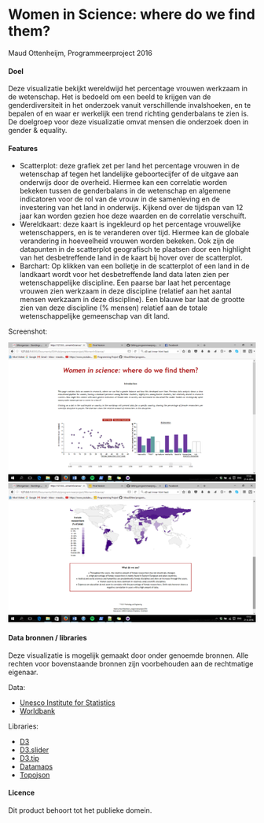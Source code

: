 # Women in Science: where do we find them?
Maud Ottenheijm, Programmeerproject 2016

#### Doel

Deze visualizatie bekijkt wereldwijd het percentage vrouwen werkzaam in de wetenschap. Het is bedoeld om een beeld te krijgen van de genderdiversiteit in het onderzoek vanuit verschillende invalshoeken, en te bepalen of en waar er werkelijk een trend richting genderbalans te zien is. 
De doelgroep voor deze visualizatie omvat mensen die onderzoek doen in gender & equality.

#### Features
- Scatterplot: deze grafiek zet per land het percentage vrouwen in de wetenschap af tegen het landelijke geboortecijfer of de uitgave aan onderwijs door de overheid. Hiermee kan een correlatie worden bekeken tussen de genderbalans in de wetenschap en algemene indicatoren voor de rol van de vrouw in de samenleving en de investering van het land in onderwijs. Kijkend over de tijdspan van 12 jaar kan worden gezien hoe deze waarden en de correlatie verschuift.
- Wereldkaart: deze kaart is ingekleurd op het percentage vrouwelijke wetenschappers, en is te veranderen over tijd. Hiermee kan de globale verandering in hoeveelheid vrouwen worden bekeken. Ook zijn de datapunten in de scatterplot geografisch te plaatsen door een highlight van het desbetreffende land in de kaart bij hover over de scatterplot.
- Barchart: Op klikken van een bolletje in de scatterplot of een land in de landkaart wordt voor het desbetreffende land data laten zien per wetenschappelijke discipline. Een paarse bar laat het percentage vrouwen zien werkzaam in deze discipline (relatief aan het aantal mensen werkzaam in deze discipline). Een blauwe bar laat de grootte zien van deze discipline (% mensen) relatief aan de totale wetenschappelijke gemeenschap van dit land.

Screenshot:

![](doc/print_screen_top.png)
![](doc/print_screen_bottom.png)

#### Data bronnen / libraries
Deze visualizatie is mogelijk gemaakt door onder genoemde bronnen. Alle rechten voor bovenstaande bronnen zijn voorbehouden aan de rechtmatige eigenaar.

Data:
- [Unesco Institute for Statistics](http://www.uis.unesco.org/ScienceTechnology/Pages/gender-and-science.aspx)
- [Worldbank](http://www.worldbank.org)

Libraries:
- [D3](http://d3js.org)
- [D3.slider](https://github.com/MasterMaps/d3-slider)
- [D3.tip](https://github.com/Caged/d3-tip)
- [Datamaps](http://datamaps.github.io/)
- [Topojson](https://github.com/mbostock/topojson)

#### Licence
Dit product behoort tot het publieke domein.
